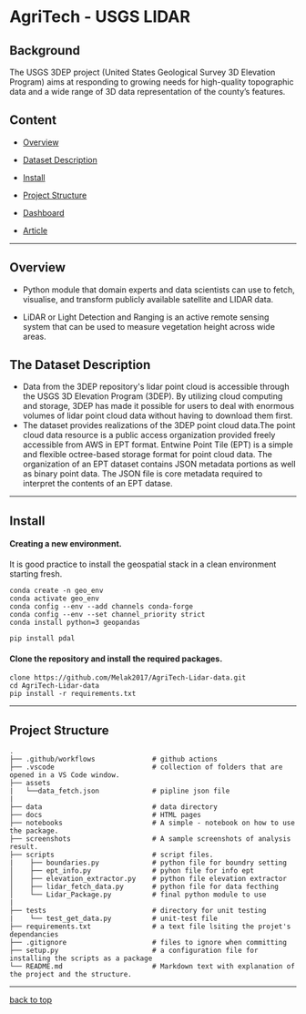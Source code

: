 # AgriTech - USGS LIDAR

## Background

The USGS 3DEP project (United States Geological Survey 3D Elevation Program) aims at responding to growing needs for high-quality topographic data and a wide range of 3D data representation of the county’s features.

## Content

- [Overview](#overview)
- [Dataset Description](#the-dataset-description)
- [Install](#install)
- [Project Structure](#project-structure)

- [Dashboard](#dashboard)
- [Article](#article)

---

## Overview

- Python module that domain experts and data scientists can use to fetch, visualise, and transform publicly available satellite and LIDAR data.

- LiDAR or Light Detection and Ranging is an active remote sensing system that can be used to measure vegetation height across wide areas.

## The Dataset Description

- Data from the 3DEP repository's lidar point cloud is accessible through the USGS 3D Elevation Program (3DEP). By utilizing cloud computing and storage, 3DEP has made it possible for users to deal with enormous volumes of lidar point cloud data without having to download them first.
- The dataset provides realizations of the 3DEP point cloud data.The point cloud data resource is a public access organization provided freely accessible from AWS in EPT format. Entwine Point Tile (EPT) is a simple and flexible octree-based storage format for point cloud data. The organization of an EPT dataset contains JSON metadata portions as well as binary point data. The JSON file is core metadata required to interpret the contents of an EPT datase.

---

## Install

#### Creating a new environment.

It is good practice to install the geospatial stack in a clean environment starting fresh.

```
conda create -n geo_env
conda activate geo_env
conda config --env --add channels conda-forge
conda config --env --set channel_priority strict
conda install python=3 geopandas

pip install pdal
```

#### Clone the repository and install the required packages.

```
clone https://github.com/Melak2017/AgriTech-Lidar-data.git
cd AgriTech-Lidar-data
pip install -r requirements.txt
```

---

## Project Structure

    .
    ├── .github/workflows              # github actions
    ├── .vscode                        # collection of folders that are opened in a VS Code window.
    ├── assets
    |   └──data_fetch.json             # pipline json file
    |
    ├── data                           # data directory
    ├── docs                           # HTML pages
    ├── notebooks                      # A simple - notebook on how to use the package.
    ├── screenshots                    # A sample screenshots of analysis result.
    ├── scripts                        # script files.
    |    ├── boundaries.py             # python file for boundry setting
    │    ├── ept_info.py               # pyhon file for info ept
    │    ├── elevation_extractor.py    # python file elevation extractor
    │    ├── lidar_fetch_data.py       # python file for data fecthing
    │    └── Lidar_Package.py          # final python module to use
    |
    ├── tests                          # directory for unit testing
    |    └── test_get_data.py          # unit-test file
    ├── requirements.txt               # a text file lsiting the projet's dependancies
    ├── .gitignore                     # files to ignore when committing
    ├── setup.py                       # a configuration file for installing the scripts as a package
    └── README.md                      # Markdown text with explanation of the project and the structure.

---

[back to top](#background)
